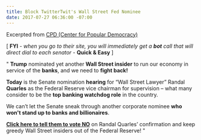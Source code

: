 ```yaml
---
title: Block TwitterTwit's Wall Street Fed Nominee
date: 2017-07-27 06:36:00 -07:00
---
```


Excerpted from [CPD (Center for Popular Democracy)](https://populardemocracy.org/) 

[ **FYI** - *when you go to their site, you will immediately get a **bot** call that will direct dial to each senator* - **Quick & Easy** ]

"  **Trump** nominated yet another **Wall Street insider** to run our economy in service of the **banks**, and we need to **fight back!**

**Today** is the Senate nomination **hearing** for “Wall Street Lawyer” Randal **Quarles** as the Federal Reserve vice chairman for supervision – what many consider to be the **top banking watchdog role** in the country. 

We can’t let the Senate sneak through another corporate nominee **who won't stand up to banks and billionaires**.  

[**Click here to tell them to vote NO**](http://a.cpdaction.org/page/s/keep-wall-street-lawyer-out-of-the-fed) on Randal Quarles’ confirmation and keep greedy Wall Street insiders out of the Federal Reserve!  "

